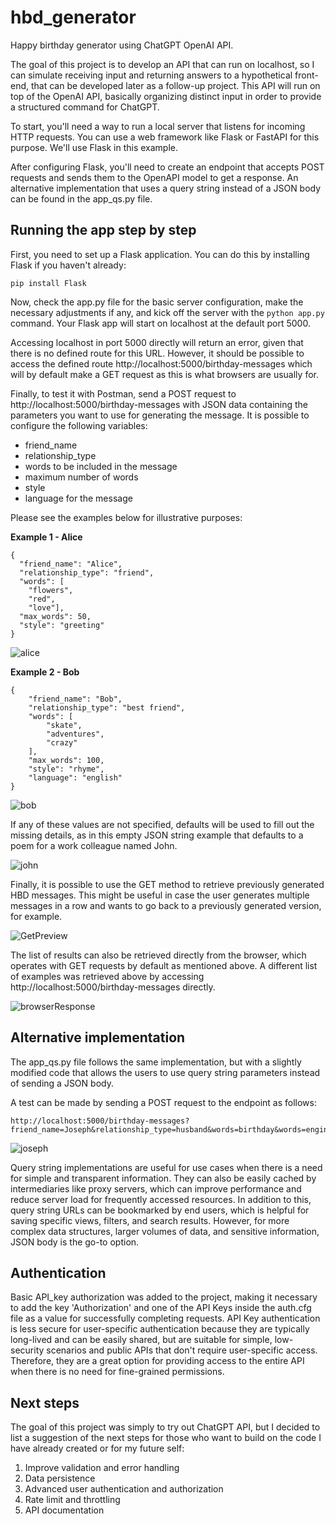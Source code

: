 # hbd_generator
Happy birthday generator using ChatGPT OpenAI API.

The goal of this project is to develop an API that can run on localhost, so I can simulate receiving input and returning answers to a hypothetical front-end, that can be developed later as a follow-up project. This API will run on top of the OpenAI API, basically organizing distinct input in order to provide a structured command for ChatGPT. 

To start, you'll need a way to run a local server that listens for incoming HTTP requests. You can use a web framework like Flask or FastAPI for this purpose. We'll use Flask in this example.

After configuring Flask, you'll need to create an endpoint that accepts POST requests and sends them to the OpenAPI model to get a response. An alternative implementation that uses a query string instead of a JSON body can be found in the app_qs.py file.

## Running the app step by step

First, you need to set up a Flask application. You can do this by installing Flask if you haven't already:

```pip install Flask```

Now, check the app.py file for the basic server configuration, make the necessary adjustments if any, and kick off the server with the ```python app.py``` command. Your Flask app will start on localhost at the default port 5000.

Accessing localhost in port 5000 directly will return an error, given that there is no defined route for this URL. However, it should be possible to access the defined route http://localhost:5000/birthday-messages which will by default make a GET request as this is what browsers are usually for.

Finally, to test it with Postman, send a POST request to http://localhost:5000/birthday-messages with JSON data containing the parameters you want to use for generating the message. It is possible to configure the following variables:

- friend_name
- relationship_type
- words to be included in the message
- maximum number of words
- style
- language for the message

Please see the examples below for illustrative purposes:

**Example 1 - Alice**
```
{
  "friend_name": "Alice",
  "relationship_type": "friend",
  "words": [
    "flowers", 
    "red", 
    "love"],
  "max_words": 50,
  "style": "greeting"
}
```

![alice](images/AliceRequest.png)

**Example 2 - Bob**
```
{
    "friend_name": "Bob",
    "relationship_type": "best friend",
    "words": [
        "skate",
        "adventures",
        "crazy"
    ],
    "max_words": 100,
    "style": "rhyme",
    "language": "english"
}
```
![bob](images/BobRequest.png)


If any of these values are not specified, defaults will be used to fill out the missing details, as in this empty JSON string example that defaults to a poem for a work colleague named John.

![john](images/JohnRequest.png)

Finally, it is possible to use the GET method to retrieve previously generated HBD messages. This might be useful in case the user generates multiple messages in a row and wants to go back to a previously generated version, for example.

![GetPreview](images/GetPreview.png)

The list of results can also be retrieved directly from the browser, which operates with GET requests by default as mentioned above. A different list of examples was retrieved above by accessing http://localhost:5000/birthday-messages directly.

![browserResponse](images/browserResponse.png)

## Alternative implementation

The app_qs.py file follows the same implementation, but with a slightly modified code that allows the users to use query string parameters instead of sending a JSON body.

A test can be made by sending a POST request to the endpoint as follows:

```
http://localhost:5000/birthday-messages?friend_name=Joseph&relationship_type=husband&words=birthday&words=engineer&cake=water&max_words=75&style=greeting&language=fr
```

![joseph](images/JosephRequest.png)

Query string implementations are useful for use cases when there is a need for simple and transparent information. They can also be easily cached by intermediaries like proxy servers, which can improve performance and reduce server load for frequently accessed resources. In addition to this, query string URLs can be bookmarked by end users, which is helpful for saving specific views, filters, and search results. However, for more complex data structures, larger volumes of data, and sensitive information, JSON body is the go-to option.

## Authentication

Basic API_key authorization was added to the project, making it necessary to add the key 'Authorization' and one of the API Keys inside the auth.cfg file as a value for successfully completing requests. API Key authentication is less secure for user-specific authentication because they are typically long-lived and can be easily shared, but are suitable for simple, low-security scenarios and public APIs that don't require user-specific access. Therefore, they are a great option for providing access to the entire API when there is no need for fine-grained permissions.

## Next steps

The goal of this project was simply to try out ChatGPT API, but I decided to list a suggestion of the next steps for those who want to build on the code I have already created or for my future self:

1. Improve validation and error handling 
2. Data persistence
3. Advanced user authentication and authorization
4. Rate limit and throttling
5. API documentation
